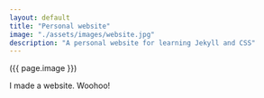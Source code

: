 ```yaml
---
layout: default
title: "Personal website"
image: "./assets/images/website.jpg"
description: "A personal website for learning Jekyll and CSS"
---
```

({{ page.image }})

I made a website. Woohoo!